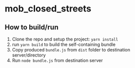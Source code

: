 # mob_closed_streets

## How to build/run
1. Clone the repo and setup the project: <code>yarn install</code>
2. run <code>yarn build</code> to build the self-containing bundle
3. Copy produced <code>bundle.js</code> from <code>dist</code> folder to destination server/directory
4. Run <code>node bundle.js</code> from destination server

